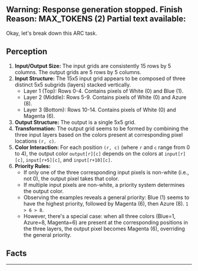 Warning: Response generation stopped. Finish Reason: MAX_TOKENS (2)
Partial text available:
---
Okay, let's break down this ARC task.

## Perception

1.  **Input/Output Size:** The input grids are consistently 15 rows by 5 columns. The output grids are 5 rows by 5 columns.
2.  **Input Structure:** The 15x5 input grid appears to be composed of three distinct 5x5 subgrids (layers) stacked vertically.
    *   Layer 1 (Top): Rows 0-4. Contains pixels of White (0) and Blue (1).
    *   Layer 2 (Middle): Rows 5-9. Contains pixels of White (0) and Azure (8).
    *   Layer 3 (Bottom): Rows 10-14. Contains pixels of White (0) and Magenta (6).
3.  **Output Structure:** The output is a single 5x5 grid.
4.  **Transformation:** The output grid seems to be formed by combining the three input layers based on the colors present at corresponding pixel locations `(r, c)`.
5.  **Color Interaction:** For each position `(r, c)` (where `r` and `c` range from 0 to 4), the output color `output[r][c]` depends on the colors at `input[r][c]`, `input[r+5][c]`, and `input[r+10][c]`.
6.  **Priority Rules:**
    *   If only one of the three corresponding input pixels is non-white (i.e., not 0), the output pixel takes that color.
    *   If multiple input pixels are non-white, a priority system determines the output color.
    *   Observing the examples reveals a general priority: Blue (1) seems to have the highest priority, followed by Magenta (6), then Azure (8). `1 > 6 > 8`.
    *   However, there's a special case: when all three colors (Blue=1, Azure=8, Magenta=6) are present at the corresponding positions in the three layers, the output pixel becomes Magenta (6), overriding the general priority.

## Facts


---
